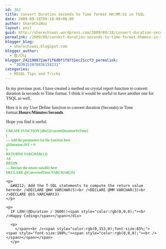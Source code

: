 ```yaml
---
id: 362
title: Convert Duration seconds to Time format HH:MM:SS in TSQL
date: 2009-09-18T09:18:00+08:00
author: ShareChiWai
layout: post
guid: http://sharechiwai.wordpress.com/2009/09/18/convert-duration-seconds-to-time-format-hhmmss-in-tsql
permalink: /2009/09/convert-duration-seconds-to-time-format-hhmmss-in-tsql/
blogger_blog:
  - sharechiwai.blogspot.com
blogger_author:
  - 智/Chi
blogger_242190872ae71f6d0f1f8731ec21ccf3_permalink:
  - "3038151078836158231"
categories:
  - MSSQL Tips and Tricks
---
```

<span class="Apple-style-span" style="font-family:'Times New Roman';"></p> 

<div style="width:auto;font:normal normal normal 100%/normal Georgia, serif;text-align:left;border-color:initial;border-style:initial;border-width:0;margin:0;padding:3px;">
  In my previous post, I have created a method on crystal report function to convert duration in seconds to Time format. I think it would be useful to have another one for TSQL as well.</p> 
  
  <p>
    Here it is my User Define function to convert duration (Seconds) to Time format.<span style="font-weight:bold;">Hours:Minutes:Seconds</span>.
  </p>
  
  <p>
    Hope you find it useful.
  </p>
  
  <p>
    <span style="color:rgb(0,153,0);font-size:85%;">CREATE FUNCTION [dbo].[ConvertDurationToTime]<br />(<br />&#8212; Add the parameters for the function here<br />@Duration INT = 0<br />)<br />RETURNS VARCHAR(12)<br />AS<br />BEGIN<br />&#8212; Declare the return variable here<br />DECLARE @ConvertedTime VARCHAR(10)</p> 
    
    <p>
      &#8212; Add the T-SQL statements to compute the return value here<br />DECLARE @HH VARCHAR(5)<br />DECLARE @MM VARCHAR(3)<br />DECLARE @SS VARCHAR(3)
    </p>
    
    <p>
      IF LEN((@Duration / 3600))<span style="color:rgb(0,0,0);"><br />Happy Coding</span></span></div> 
      
      <p>
        </span><br /><span style="color:rgb(0,153,0);font-size:85%;"><span style="font-size:100%;"><span style="color:rgb(0,0,0);"><br /></span></span></span>
      </p>